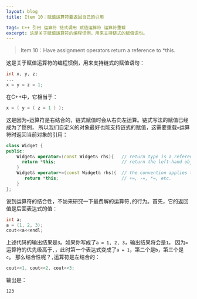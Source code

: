 ```yaml
---
layout: blog
title: Item 10：赋值运算符要返回自己的引用

tags: C++ 引用 运算符 链式调用 赋值运算符 运算符重载
excerpt: 这是关于赋值运算符的编程惯例，用来支持链式的赋值语句。
---
```


> Item 10：Have assignment operators return a reference to *this.

这是关于赋值运算符的编程惯例，用来支持链式的赋值语句：

```cpp
int x, y, z;
...
x = y = z = 1;
```

在C++中，它相当于：

```cpp
x = ( y = ( z = 1 ) );
```

这是因为`=`运算符是右结合的，链式赋值时会从右向左运算。链式写法的赋值已经成为了惯例，
所以我们自定义的对象最好也能支持链式的赋值，这需要重载`=`运算符时返回当前对象的引用：

```cpp
class Widget {
public:
    Widget& operator=(const Widget& rhs){   // return type is a reference to
      return *this;                         // return the left-hand object
    }
    Widget& operator+=(const Widget& rhs){  // the convention applies to
       return *this;                        // +=, -=, *=, etc.
    }
};
```

说到运算符的结合性，不妨来研究一下最费解的运算符`,`的行为。首先，它的返回值是后面表达式的值：

```cpp
int a;
a = (1, 2, 3);
cout<<a<<endl;
```

上述代码的输出结果是`3`。如果你写成了`a = 1, 2, 3`，输出结果将会是`1`。
因为`=`运算符的优先级高于`,`，此时第一个表达式变成了`a = 1`，第二个是`b`，第三个是`c`。
那么结合性呢？`,`运算符是左结合的：

```cpp
cout<<1, cout<<2, cout<<3;
```

输出是：

```
123
```

